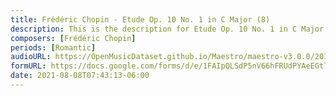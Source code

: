 ```yaml
---
title: Frédéric Chopin - Etude Op. 10 No. 1 in C Major (8)
description: This is the description for Etude Op. 10 No. 1 in C Major by Frédéric Chopin
composers: [Frédéric Chopin]
periods: [Romantic]
audioURL: https://OpenMusicDataset.github.io/Maestro/maestro-v3.0.0/2017/MIDI-Unprocessed_059_PIANO059_MID--AUDIO-split_07-07-17_Piano-e_2-03_wav--3.midi
formURL: https://docs.google.com/forms/d/e/1FAIpQLSdP5nV66hFRUdPYAeEGt7iOhiHpFNWYQMzACiichyJWpgLztg/viewform
date: 2021-08-08T07:43:13-06:00
---
```

